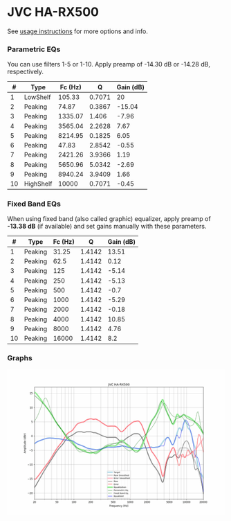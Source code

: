 # JVC HA-RX500
See [usage instructions](https://github.com/jaakkopasanen/AutoEq#usage) for more options and info.

### Parametric EQs
You can use filters 1-5 or 1-10. Apply preamp of -14.30 dB or -14.28 dB, respectively.

|   # | Type      |   Fc (Hz) |      Q |   Gain (dB) |
|-----|-----------|-----------|--------|-------------|
|   1 | LowShelf  |    105.33 | 0.7071 |       20    |
|   2 | Peaking   |     74.87 | 0.3867 |      -15.04 |
|   3 | Peaking   |   1335.07 | 1.406  |       -7.96 |
|   4 | Peaking   |   3565.04 | 2.2628 |        7.67 |
|   5 | Peaking   |   8214.95 | 0.1825 |        6.05 |
|   6 | Peaking   |     47.83 | 2.8542 |       -0.55 |
|   7 | Peaking   |   2421.26 | 3.9366 |        1.19 |
|   8 | Peaking   |   5650.96 | 5.0342 |       -2.69 |
|   9 | Peaking   |   8940.24 | 3.9409 |        1.66 |
|  10 | HighShelf |  10000    | 0.7071 |       -0.45 |

### Fixed Band EQs
When using fixed band (also called graphic) equalizer, apply preamp of **-13.38 dB** (if available) and set gains manually with these parameters.

|   # | Type    |   Fc (Hz) |      Q |   Gain (dB) |
|-----|---------|-----------|--------|-------------|
|   1 | Peaking |     31.25 | 1.4142 |       13.51 |
|   2 | Peaking |     62.5  | 1.4142 |        0.12 |
|   3 | Peaking |    125    | 1.4142 |       -5.14 |
|   4 | Peaking |    250    | 1.4142 |       -5.13 |
|   5 | Peaking |    500    | 1.4142 |       -0.7  |
|   6 | Peaking |   1000    | 1.4142 |       -5.29 |
|   7 | Peaking |   2000    | 1.4142 |       -0.18 |
|   8 | Peaking |   4000    | 1.4142 |       10.85 |
|   9 | Peaking |   8000    | 1.4142 |        4.76 |
|  10 | Peaking |  16000    | 1.4142 |        8.2  |

### Graphs
![](./JVC%20HA-RX500.png)
